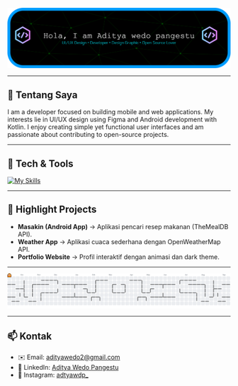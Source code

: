 <!-- Header / Hero -->

<!-- <h2 align="center">Hi, my name Aditya Wedo Pangestu </h2>
<p align="center">UI/UX Design • Developer • Design Graphic •  Open Source Lover</p> -->

![Aditya wedo](rev-2.png)

---

## 🔭 Tentang Saya

I am a developer focused on building mobile and web applications. My interests lie in UI/UX design using Figma and Android development with Kotlin. I enjoy creating simple yet functional user interfaces and am passionate about contributing to open-source projects.

---

## 🧰 Tech & Tools

[![My Skills](https://skillicons.dev/icons?i=ai,ae,figma,kotlin,dart,swift,css,html,visualstudio,unity,nodejs,firebase&theme=light)](https://skillicons.dev)

---

## 🚀 Highlight Projects

- **Masakin (Android App)** → Aplikasi pencari resep makanan (TheMealDB API).
- **Weather App** → Aplikasi cuaca sederhana dengan OpenWeatherMap API.
- **Portfolio Website** → Profil interaktif dengan animasi dan dark theme.

---

<picture>
  <source media="(prefers-color-scheme: dark)" srcset="https://raw.githubusercontent.com/AdityaWedo30/AdityaWedo30/output/pacman-contribution-graph-dark.svg">
  <source media="(prefers-color-scheme: light)" srcset="https://raw.githubusercontent.com/AdityaWedo30/AdityaWedo30/output/pacman-contribution-graph.svg">
  <img alt="pacman contribution graph" src="https://raw.githubusercontent.com/AdityaWedo30/AdityaWedo30/output/pacman-contribution-graph.svg">
</picture>

---

## 📫 Kontak

- ✉️ Email: adityawedo2@gmail.com
- 💼 LinkedIn: [Aditya Wedo Pangestu](https://www.linkedin.com/in/aditya-wedo-pangestu)
- 📸 Instagram: [adtyawdp\_](https://instagram.com/yourhandle)
